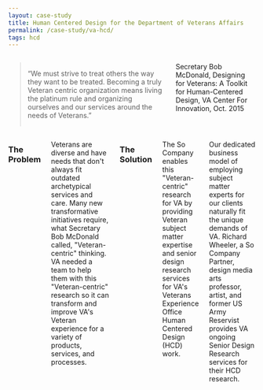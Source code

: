 ```yaml
---
layout: case-study
title: Human Centered Design for the Department of Veterans Affairs
permalink: /case-study/va-hcd/
tags: hcd
---
```


<div class="row">
<div class="small-12 medium-9 medium-centered columns" markdown="1">

> “We must strive to treat others the way they want to be treated. Becoming a truly Veteran centric organization means living the platinum rule and organizing ourselves and our services around the needs of Veterans.”

Secretary Bob McDonald, Designing for Veterans: A Toolkit for Human-Centered Design, VA Center For Innovation, Oct. 2015

</div>
</div>

<div class="row">
<div class="small-12 medium-9 medium-centered columns" markdown="1">

### The Problem
Veterans are diverse and have needs that don't always fit outdated archetypical services and care. Many new transformative initiatives require, what Secretary Bob McDonald called, "Veteran-centric" thinking. VA needed a team to help them with this "Veteran-centric" research so it can transform and improve VA's Veteran experience for a variety of products, services, and processes.

### The Solution

The So Company enables this "Veteran-centric" research for VA by providing Veteran subject matter expertise and senior design research services for VA's Veterans Experience Office Human Centered Design (HCD) work.

Our dedicated business model of employing subject matter experts for our clients naturally fit the unique demands of VA. Richard Wheeler, a So Company Partner, design media arts professor, artist, and former US Army Reservist provides VA ongoing Senior Design Research services for their HCD research.

</div>
</div>
